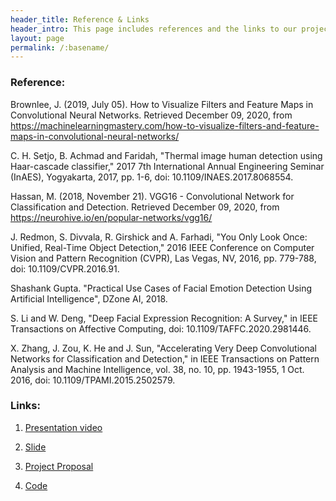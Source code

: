 ```yaml
---
header_title: Reference & Links
header_intro: This page includes references and the links to our project's material
layout: page
permalink: /:basename/
---
```

<!-- Your entries above cannot contain colons -->
<!-- The only colon should be after the variable name (e.g. city:) -->
<!-- The colon is used to separate the variable name from the variable content -->
<!-- The exception is the second colon in the permalink field (e.g. permalink: /:basename/) -->
<!-- BAD -->
<!-- address_line_one: SomeBank, ATTN: Chris Smith -->
<!-- GOOD -->
<!-- address_line_one: SomeBank, ATTN Chris Smith -->
### Reference:
Brownlee, J. (2019, July 05). How to Visualize Filters and Feature Maps in Convolutional Neural Networks. Retrieved December 09, 2020, from https://machinelearningmastery.com/how-to-visualize-filters-and-feature-maps-in-convolutional-neural-networks/

C. H. Setjo, B. Achmad and Faridah, "Thermal image human detection using Haar-cascade classifier," 2017 7th International Annual Engineering Seminar (InAES), Yogyakarta, 2017, pp. 1-6, doi: 10.1109/INAES.2017.8068554.

Hassan, M. (2018, November 21). VGG16 - Convolutional Network for Classification and Detection. Retrieved December 09, 2020, from https://neurohive.io/en/popular-networks/vgg16/

J. Redmon, S. Divvala, R. Girshick and A. Farhadi, "You Only Look Once: Unified, Real-Time Object Detection," 2016 IEEE Conference on Computer Vision and Pattern Recognition (CVPR), Las Vegas, NV, 2016, pp. 779-788, doi: 10.1109/CVPR.2016.91.

Shashank Gupta. "Practical Use Cases of Facial Emotion Detection Using Artificial Intelligence", DZone AI, 2018.

S. Li and W. Deng, "Deep Facial Expression Recognition: A Survey," in IEEE Transactions on Affective Computing, doi: 10.1109/TAFFC.2020.2981446.

X. Zhang, J. Zou, K. He and J. Sun, "Accelerating Very Deep Convolutional Networks for Classification and Detection," in IEEE Transactions on Pattern Analysis and Machine Intelligence, vol. 38, no. 10, pp. 1943-1955, 1 Oct. 2016, doi: 10.1109/TPAMI.2015.2502579.


### Links:

1. [Presentation video](https://drive.google.com/file/d/1It5W_U9FhxjvdFRcfHL4kpkT3KWDyX7G/view?usp=sharing)

2. [Slide](https://drive.google.com/file/d/1ZjU7c_10RGBX461V8qI8p1d7VoXI5lLD/view?usp=sharing)

3. [Project Proposal](https://drive.google.com/file/d/1a3wpZePSLtKuih9p7OXOqY_e7M4_CwU0/view?usp=sharing)

4. [Code](https://github.com/LynetteGao/Facial-Expression-Recognition)